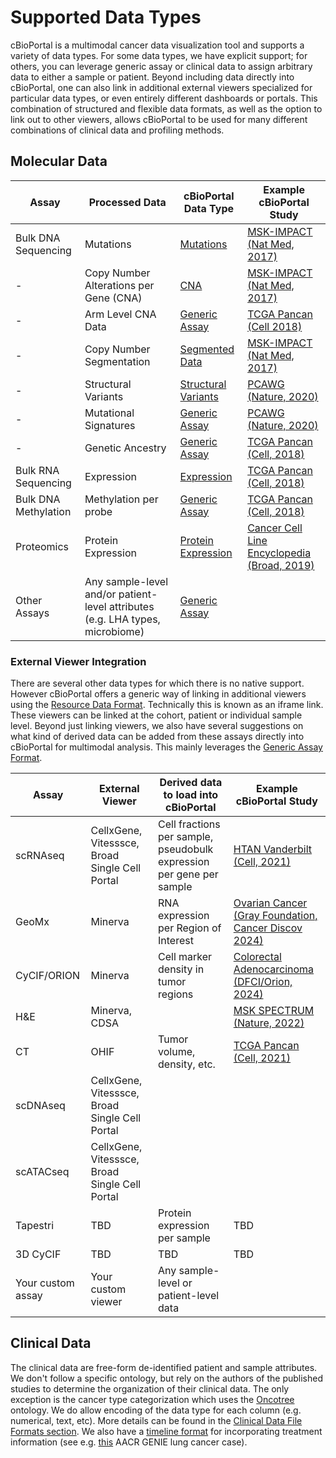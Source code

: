 # Supported Data Types

cBioPortal is a multimodal cancer data visualization tool and supports a variety of data types. For some data types, we have explicit support; for others, you can leverage generic assay or clinical data to assign arbitrary data to either a sample or patient. Beyond including data directly into cBioPortal, one can also link in additional external viewers specialized for particular data types, or even entirely different dashboards or portals. This combination of structured and flexible data formats, as well as the option to link out to other viewers, allows cBioPortal to be used for many different combinations of clinical data and profiling methods.

## Molecular Data

| Assay | Processed Data | cBioPortal Data Type | Example cBioPortal Study |
| --- | --- | --- | --- |
| Bulk DNA Sequencing | Mutations | [Mutations](./File-Formats.md#mutation-data) | [MSK-IMPACT (Nat Med, 2017)](https://www.cbioportal.org/study/summary?id=msk_impact_2017) |
| - | Copy Number Alterations per Gene (CNA) | [CNA](./File-Formats.md#discrete-copy-number-data) | [MSK-IMPACT (Nat Med, 2017)](https://www.cbioportal.org/study/summary?id=msk_impact_2017) |
| - | Arm Level CNA Data | [Generic Assay](./File-Formats.md#arm-level-cna-data) | [TCGA Pancan (Cell 2018)](https://www.cbioportal.org/study/summary?id=acc_tcga_pan_can_atlas_2018) |
| - | Copy Number Segmentation | [Segmented Data](./File-Formats.md#segmented-data) | [MSK-IMPACT (Nat Med, 2017)](https://www.cbioportal.org/patient?studyId=msk_impact_2017&caseId=P-0000004) |
| - | Structural Variants | [Structural Variants](./File-Formats.md#structural-variant-data) | [PCAWG (Nature, 2020)](https://www.cbioportal.org/study/summary?id=pancan_pcawg_2020) |
| - | Mutational Signatures | [Generic Assay](./File-Formats.md#mutational-signature-data) | [PCAWG (Nature, 2020)](https://www.cbioportal.org/study/summary?id=pancan_pcawg_2020) |
| - | Genetic Ancestry | [Generic Assay](./File-Formats.md#generic-assay) | [TCGA Pancan (Cell, 2018)](https://www.cbioportal.org/study/summary?id=acc_tcga_pan_can_atlas_2018) |
| Bulk RNA Sequencing | Expression | [Expression](./File-Formats.md#expression-data) | [TCGA Pancan (Cell, 2018)](https://www.cbioportal.org/study/summary?id=acc_tcga_pan_can_atlas_2018) |
| Bulk DNA Methylation | Methylation per probe | [Generic Assay](./File-Formats.md#methylation-data) | [TCGA Pancan (Cell, 2018)](https://www.cbioportal.org/study/summary?id=acc_tcga_pan_can_atlas_2018) |
| Proteomics | Protein Expression | [Protein Expression](./File-Formats.md#protein-level-data) | [Cancer Cell Line Encyclopedia (Broad, 2019)](https://www.cbioportal.org/study/summary?id=ccle_broad_2019) |
| Other Assays | Any sample-level and/or patient-level attributes (e.g. LHA types, microbiome) | [Generic Assay](./File-Formats.md#generic-assay) | |


### External Viewer Integration

There are several other data types for which there is no native support. However cBioPortal offers a generic way of linking in additional viewers using the [Resource Data Format](./File-Formats#resource-data). Technically this is known as an iframe link. These viewers can be linked at the cohort, patient or individual sample level. Beyond just linking viewers, we also have several suggestions on what kind of derived data can be added from these assays directly into cBioPortal for multimodal analysis. This mainly leverages the [Generic Assay Format](./File-Formats#generic-assay).


| Assay | External Viewer | Derived data to load into cBioPortal | Example cBioPortal Study |
| --- | --- | --- | --- |
| scRNAseq | CellxGene, Vitesssce, Broad Single Cell Portal | Cell fractions per sample, pseudobulk expression per gene per sample | [HTAN Vanderbilt (Cell, 2021)](https://www.cbioportal.org/study/summary?id=msk_spectrum_tme_2022) |
| GeoMx | Minerva | RNA expression per Region of Interest | [Ovarian Cancer (Gray Foundation, Cancer Discov 2024)](https://www.cbioportal.org/study/summary?id=ovary_geomx_gray_foundation_2024) |
| CyCIF/ORION | Minerva | Cell marker density in tumor regions | [Colorectal Adenocarcinoma (DFCI/Orion, 2024)](https://www.cbioportal.org/study/summary?id=crc_orion_2024) |
| H&E | Minerva, CDSA| | [MSK SPECTRUM (Nature, 2022)](https://www.cbioportal.org/patient/openResource_HE?studyId=msk_spectrum_tme_2022&caseId=P-0042164) |
| CT | OHIF | Tumor volume, density, etc. | [TCGA Pancan (Cell, 2021)](https://viewer.imaging.datacommons.cancer.gov/viewer/1.3.6.1.4.1.14519.5.2.1.8421.4017.206944705526266221852495854472) |
| scDNAseq | CellxGene, Vitesssce, Broad Single Cell Portal | | |
| scATACseq | CellxGene, Vitesssce, Broad Single Cell Portal | | |
| Tapestri | TBD | Protein expression per sample | TBD |
| 3D CyCIF | TBD | TBD | TBD |
| Your custom assay | Your custom viewer | Any sample-level or patient-level data | |

## Clinical Data

The clinical data are free-form de-identified patient and sample attributes. We don't follow a specific ontology, but rely on the authors of the published studies to determine the organization of their clinical data. The only exception is the cancer type categorization which uses the [Oncotree](https://oncotree.info) ontology. We do allow encoding of the data type for each column (e.g. numerical, text, etc).  More details can be found in the [Clinical Data File Formats section](./File-Formats.md#clinical-data). We also have a [timeline format](./File-Formats.md#timeline-data) for incorporating treatment information (see e.g. [this](https://genie.cbioportal.org/patient/summary?studyId=nsclc_public_genie_bpc&caseId=GENIE-DFCI-004022) AACR GENIE lung cancer case).
